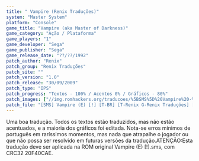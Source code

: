 ```yaml
---
title: " Vampire (Renix Traduções)"
system: "Master System"
platform: "Console"
game_title: "Vampire (aka Master of Darkness)"
game_category: "Ação / Plataforma"
game_players: "1"
game_developer: "Sega"
game_publisher: "Sega"
game_release_date: "??/??/1992"
patch_author: "Renix"
patch_group: "Renix Traduções"
patch_site: ""
patch_version: "1.0"
patch_release: "30/09/2009"
patch_type: "IPS"
patch_progress: "Textos - 100% / Acentos 0% / Gráficos - 80%"
patch_images: ["//img.romhackers.org/traducoes/%5BSMS%5D%20Vampire%20-%20Renix%20Tradu%C3%A7%C3%B5es%20-%201.png","//img.romhackers.org/traducoes/%5BSMS%5D%20Vampire%20-%20Renix%20Tradu%C3%A7%C3%B5es%20-%202.png","//img.romhackers.org/traducoes/%5BSMS%5D%20Vampire%20-%20Renix%20Tradu%C3%A7%C3%B5es%20-%203.png"]
patch_file: "[SMS] Vampire (E) [!] [T-BR] [T-Renix G-Renix Traduções] [V-1.0 A-2009].zip"
---
```

Uma boa tradução. Todos os textos estão traduzidos, mas não estão acentuados, e a maioria dos gráficos foi editada. Nota-se erros mínimos de português em raríssimos momentos, mas nada que atrapalhe o jogador ou que não possa ser resolvido em futuras versões da tradução.ATENÇÃO:Esta tradução deve ser aplicada na ROM original Vampire (E) [!].sms, com CRC32 20F40CAE.